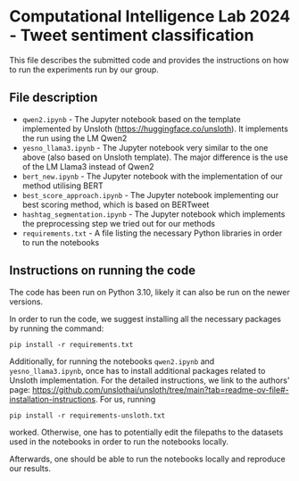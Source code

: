 # Computational Intelligence Lab 2024 - Tweet sentiment classification

This file describes the submitted code and provides the instructions on how to run the experiments run by our group.

## File description

 - ```qwen2.ipynb``` - The Jupyter notebook based on the template implemented by Unsloth (https://huggingface.co/unsloth). It implements the run using the LM Qwen2
 - ```yesno_llama3.ipynb``` - The Jupyter notebook very similar to the one above (also based on Unsloth template). The major difference is the use of the LM Llama3 instead of Qwen2
 - ```bert_new.ipynb``` - The Jupyter notebook with the implementation of our method utilising BERT
 - ```best_score_approach.ipynb``` - The Jupyter notebook implementing our best scoring method, which is based on BERTweet
 - ```hashtag_segmentation.ipynb``` - The Jupyter notebook which implements the preprocessing step we tried out for our methods
 - ```requirements.txt``` - A file listing the necessary Python libraries in order to run the notebooks

## Instructions on running the code

The code has been run on Python 3.10, likely it can also be run on the newer versions.

In order to run the code, we suggest installing all the necessary packages by running the command:

```
pip install -r requirements.txt
```

Additionally, for running the notebooks ```qwen2.ipynb``` and ```yesno_llama3.ipynb```, once has to install additional packages related to Unsloth implementation. For the detailed instructions, we link to the authors' page: https://github.com/unslothai/unsloth/tree/main?tab=readme-ov-file#-installation-instructions.
For us, running 
```
pip install -r requirements-unsloth.txt
```
worked. 
Otherwise, one has to potentially edit the filepaths to the datasets used in the notebooks in order to run the notebooks locally.

Afterwards, one should be able to run the notebooks locally and reproduce our results.
